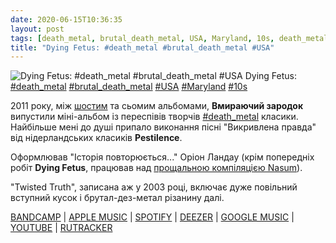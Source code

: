 ```yaml
---
date: 2020-06-15T10:36:35
layout: post
tags: [death_metal, brutal_death_metal, USA, Maryland, 10s, death_metal]
title: "Dying Fetus: #death_metal #brutal_death_metal #USA"
---
```

![Dying Fetus: #death_metal #brutal_death_metal #USA](/assets/photos/photo_995@15-06-2020_10-36-35.jpg)
Dying Fetus: [#death_metal](/tags/#death_metal) [#brutal_death_metal](/tags/#brutal_death_metal) [#USA](/tags/#USA) [#Maryland](/tags/#Maryland) [#10s](/tags/#10s)

2011 року, між [шостим](https://t.me/vast_space_unexplored/3535) та сьомим альбомами, **Вмираючий зародок** випустили міні-альбом із переспівів творчів [#death_metal](/tags/#death_metal) класики. Найбільше мені до душі припало виконання пісні &quot;Викривлена правда&quot; від нідерландських класиків **Pestilence**.

Оформлював &quot;Історія повторюється...&quot; Оріон Ландау (крім попередніх робіт **Dying Fetus**, працював над [прощальною компіляцією Nasum](https://t.me/vast_space_unexplored/3209)).

&quot;Twisted Truth&quot;, записана аж у 2003 році, включає дуже повільний вступний кусок і брутал-дез-метал різанину далі.

[BANDCAMP](https://dyingfetus.bandcamp.com/album/history-repeats) | [APPLE MUSIC](https://music.apple.com/ru/album/history-repeats/436037369) | [SPOTIFY](https://open.spotify.com/album/4ku82QtSYSXNjQPeGYxGTb) | [DEEZER](https://www.deezer.com/album/1172421?utm_source=deezer&amp;utm_content=album-1172421&amp;utm_term=1601611822_1592206462&amp;utm_medium=web) | [GOOGLE MUSIC](https://play.google.com/music/m/Bi5mh6ng6ountlibcobrapaq7du?t=History_Repeats_-_Dying_Fetus) | [YOUTUBE](https://www.youtube.com/playlist?list=OLAK5uy_nwC84qe2sQ9g-dpz2Qp03zynQ2wcSj6Pw) | [RUTRACKER](https://rutracker.org/forum/viewtopic.php?t=4715711)